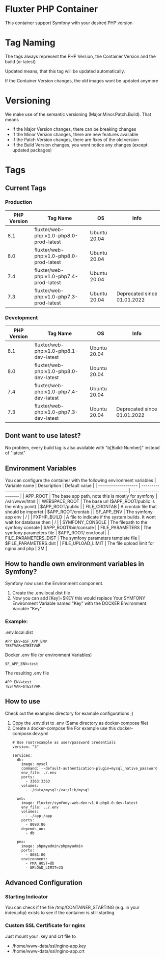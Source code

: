 # Fluxter PHP Container
This container support Symfony with your desired PHP version

# Tag Naming
The tags always represent the PHP Version, the Container Version and the build (or latest)

Updated means, that this tag will be updated automatically.

If the Container Version changes, the old images wont be updated anymore

# Versioning
We make use of the semantic versioning (Major.Minor.Patch.Build). That means
- If the Major Version changes, there can be breaking changes
- If the Minor Version changes, there are new features available
- If the Patch Version changes, there are fixes of the old version
- If the Build Version changes, you wont notice any changes (except updated packages)

# Tags
## Current Tags
### Production
| PHP Version | Tag Name                                | OS           | Info                        |
| ----------- | --------------------------------------- | ------------ | --------------------------- |
| 8.1         | fluxter/web-php:v1.0-php8.0-prod-latest | Ubuntu 20.04 |                             |
| 8.0         | fluxter/web-php:v1.0-php8.0-prod-latest | Ubuntu 20.04 |                             |
| 7.4         | fluxter/web-php:v1.0-php7.4-prod-latest | Ubuntu 20.04 |                             |
| 7.3         | fluxter/web-php:v1.0-php7.3-prod-latest | Ubuntu 20.04 | Deprecated since 01.01.2022 |
### Development 
| PHP Version | Tag Name                               | OS           | Info                        |
| ----------- | -------------------------------------- | ------------ | --------------------------- |
| 8.1         | fluxter/web-php:v1.0-php8.1-dev-latest | Ubuntu 20.04 |                             |
| 8.0         | fluxter/web-php:v1.0-php8.0-dev-latest | Ubuntu 20.04 |                             |
| 7.4         | fluxter/web-php:v1.0-php7.4-dev-latest | Ubuntu 20.04 |                             |
| 7.3         | fluxter/web-php:v1.0-php7.3-dev-latest | Ubuntu 20.04 | Deprecated since 01.01.2022 |

## Dont want to use latest?
No problem, every build tag is also available with "b[Build-Number]" instead of "latest"

## Environment Variables
You can configure the container with the following environment variables
| Variable name        | Description                                                             | Default value         |
| -------------------- | ----------------------------------------------------------------------- | --------------------- |
| APP_ROOT             | The base app path, note this is mostly for symfony                      | /var/www/html         |
| WEBSPACE_ROOT        | The base url ($APP_ROOT/public is the entry point)                      | $APP_ROOT/public      |
| FILE_CRONTAB         | A crontab file that should be importet                                  | $APP_ROOT/crontab     |
| SF_APP_ENV           | The symfony app env                                                     | /                     |
| FXPHP_BUILD          | A file to indicate if the system builds. It wont wait for database then | /                     |
| SYMFONY_CONSOLE      | The filepath to the symfony console                                     | $APP_ROOT/bin/console |
| FILE_PARAMETERS      | The symfony parameters file                                             | $APP_ROOT/.env.local  |
| FILE_PARAMETERS_DIST | The symfony parameters template file                                    | $FILE_PARAMETERS.dist |
| FILE_UPLOAD_LIMIT    | The file upload limit for nginx and php                                 | 2M                    |

## How to handle own environment variables in Symfony?
Symfony now uses the Environment component.
1. Create the .env.local.dist file
2. Now you can add [Key]=$KEY this would replace Your SYMFONY Environment Variable named "Key" with the DOCKER Environment Variable "Key"

### Example:
.env.local.dist
```
APP_ENV=$SF_APP_ENV
TESTVAR=$TESTVAR
```
Docker .env file (or environment Variables)
``` 
SF_APP_ENV=test
```
The resulting .env file
```
APP_ENV=test
TESTVAR=$TESTVAR
``` 

## How to use
Check out the examples directory for example configurations ;)

1. Copy the .env.dist to .env (Same directory as docker-compose file)
1. Create a docker-compose file
    For example use this docker-compose.dev.yml
    ```
    # Use root/example as user/password credentials
    version: "3"

    services:
      db:
        image: mysql
        command: --default-authentication-plugin=mysql_native_password
        env_file: ./.env
        ports:
          - 3363:3363
        volumes:
          - ./data/mysql:/var/lib/mysql
          
      web:
        image: fluxter/symfony-web-dev:v1.0-php8.0-dev-latest
        env_file: ../.env
        volumes:
          - ./app:/app
        ports:
          - 8080:80
        depends_on:
          - db

      pma:
        image: phpmyadmin/phpmyadmin
        ports:
          - 8081:80
        environment:
          - PMA_HOST=db
          - UPLOAD_LIMIT=2G

    ```


## Advanced Configuration
### Starting Indicator
You can check if the file /tmp/CONTAINER_STARTING (e.g. in your index.php) exists to see if the container is still starting

### Custom SSL Certificate for nginx
Just mount your .key and crt file to  
- /home/www-data/ssl/nginx-app.key
- /home/www-data/ssl/nginx-app.crt